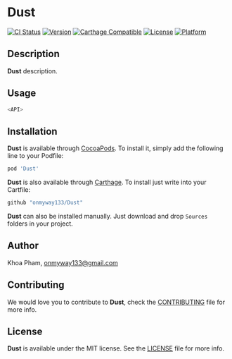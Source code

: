 # Dust

[![CI Status](http://img.shields.io/travis/onmyway133/Dust.svg?style=flat)](https://travis-ci.org/onmyway133/Dust)
[![Version](https://img.shields.io/cocoapods/v/Dust.svg?style=flat)](http://cocoadocs.org/docsets/Dust)
[![Carthage Compatible](https://img.shields.io/badge/Carthage-compatible-4BC51D.svg?style=flat)](https://github.com/Carthage/Carthage)
[![License](https://img.shields.io/cocoapods/l/Dust.svg?style=flat)](http://cocoadocs.org/docsets/Dust)
[![Platform](https://img.shields.io/cocoapods/p/Dust.svg?style=flat)](http://cocoadocs.org/docsets/Dust)

## Description

**Dust** description.

## Usage

```swift
<API>
```

## Installation

**Dust** is available through [CocoaPods](http://cocoapods.org). To install
it, simply add the following line to your Podfile:

```ruby
pod 'Dust'
```

**Dust** is also available through [Carthage](https://github.com/Carthage/Carthage).
To install just write into your Cartfile:

```ruby
github "onmyway133/Dust"
```

**Dust** can also be installed manually. Just download and drop `Sources` folders in your project.

## Author

Khoa Pham, onmyway133@gmail.com

## Contributing

We would love you to contribute to **Dust**, check the [CONTRIBUTING](https://github.com/onmyway133/Dust/blob/master/CONTRIBUTING.md) file for more info.

## License

**Dust** is available under the MIT license. See the [LICENSE](https://github.com/onmyway133/Dust/blob/master/LICENSE.md) file for more info.
